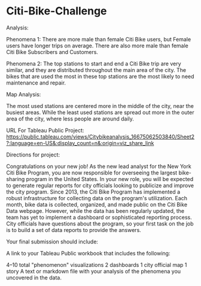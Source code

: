 # Citi-Bike-Challenge

Analysis: 

Phenomena 1: There are more male than female Citi Bike users, but Female users have longer trips on average. There are also more male than female Citi Bike Subscribers and Customers. 

Phenomena 2: The top stations to start and end a Citi Bike trip are very similar, and they are distributed throughout the main area of the city. The bikes that are used the most in these top stations are the most likely to need maintenance and repair. 

Map Analysis: 

The most used stations are centered more in the middle of the city, near the busiest areas. While the least used stations are spread out more in the outer area of the city, where less people are around daily. 

URL For Tableau Public Project: https://public.tableau.com/views/Citybikeanalysis_16675062503840/Sheet2?:language=en-US&:display_count=n&:origin=viz_share_link

Directions for project: 

Congratulations on your new job! As the new lead analyst for the New York Citi Bike Program, you are now responsible for overseeing the largest bike-sharing program in the United States. In your new role, you will be expected to generate regular reports for city officials looking to publicize and improve the city program.
Since 2013, the Citi Bike Program has implemented a robust infrastructure for collecting data on the program's utilization. Each month, bike data is collected, organized, and made public on the Citi Bike Data webpage.
However, while the data has been regularly updated, the team has yet to implement a dashboard or sophisticated reporting process. City officials have questions about the program, so your first task on the job is to build a set of data reports to provide the answers.

Your final submission should include:

A link to your Tableau Public workbook that includes the following:

4–10 total "phenomenon" visualizations
2 dashboards
1 city official map
1 story
A text or markdown file with your analysis of the phenomena you uncovered in the data.
